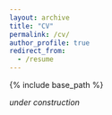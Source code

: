 ```yaml
---
layout: archive
title: "CV"
permalink: /cv/
author_profile: true
redirect_from:
  - /resume
---
```


{% include base_path %}

*under construction*

<object data="{{ base_path }}/files/dai_cv.pdf" width="100%" height="1000" type="application/pdf"></object>

<!--

<embed src="files/dai_cv.pdf" width="100%" height="745px" />

<a href="files/dai.pdf" class="image fit"><img src="images/marr_pic.jpg" width="800" height="1000" alt=""></a>

<object data="files/dai.pdf" width="800" height="1000" type="application/pdf"></object>

-->